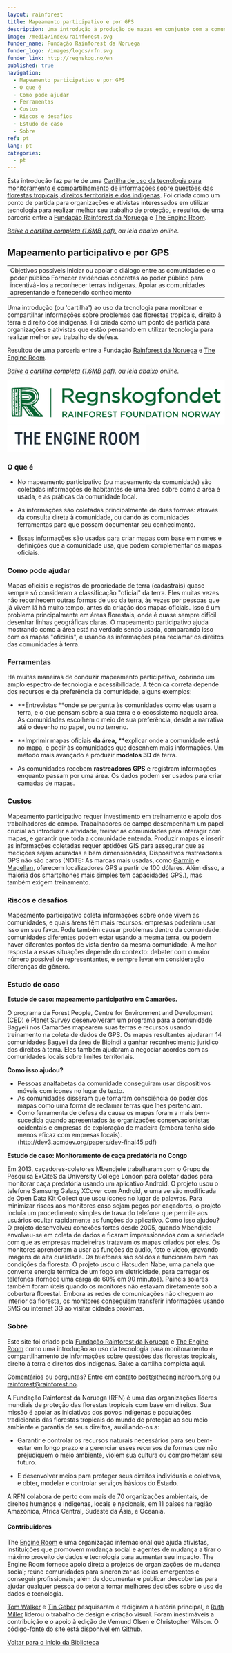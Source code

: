```yaml
---
layout: rainforest
title: Mapeamento participativo e por GPS
description: Uma introdução à produção de mapas em conjunto com a comunidade (mapeamento participativo) para mostrar como uma área está realmente sendo usada, comparar com os mapas oficiais e usar as informações para reclamar os direitos das comunidades à terra. Parte do relatório Tecnologia Rainforest.
image: /media/index/rainforest.svg
funder_name: Fundação Rainforest da Noruega
funder_logo: /images/logos/rfn.svg
funder_link: http://regnskog.no/en
published: true
navigation:
  - Mapeamento participativo e por GPS
  - O que é
  - Como pode ajudar
  - Ferramentas
  - Custos
  - Riscos e desafios
  - Estudo de caso
  - Sobre
ref: pt
lang: pt
categories:
  - pt
---
```


Esta introdução faz parte de uma [Cartilha de uso da tecnologia para monitoramento e compartilhamento de informações sobre questões das florestas tropicais, direitos territoriais e dos indígenas](https://library.theengineroom.org/rainforest-tech). Foi criada como um ponto de partida para organizações e ativistas interessados em utilizar tecnologia para realizar melhor seu trabalho de proteção, e resultou de uma parceria entre a [Fundação Rainforest da Noruega](http://www.regnskog.no/en/) e [The Engine Room](https://theengineroom.org/).

*[Baixe a cartilha completa (1.6MB pdf).](http://d5i6is0eze552.cloudfront.net/documents/Publikasjoner/Andre-rapporter/Rainforest-tech-primer.pdf?mtime=20160704134642) ou leia abaixo online.*

## **Mapeamento participativo e por GPS**

<table>
  <tr>
    <td>Objetivos possíveis
Iniciar ou apoiar o diálogo entre as comunidades e o poder público
Fornecer evidências concretas ao poder público para incentivá-los a reconhecer terras indígenas.
Apoiar as comunidades apresentando e fornecendo conhecimento</td>
  </tr>
</table>


Uma introdução (ou 'cartilha') ao uso da tecnologia para monitorar e compartilhar informações sobre problemas das florestas tropicais, direito à terra e direito dos indígenas. Foi criada como um ponto de partida para organizações e ativistas que estão pensando em utilizar tecnologia para realizar melhor seu trabalho de defesa.

Resultou de uma parceria entre a Fundação [Rainforest da Noruega](http://www.regnskog.no/en/) e [The Engine Room](https://theengineroom.org/).

_[Baixe a cartilha completa (1.6MB pdf).](http://d5i6is0eze552.cloudfront.net/documents/Publikasjoner/Andre-rapporter/Rainforest-tech-primer.pdf?mtime=20160704134642) ou leia abaixo online._

![Rainforest Foundation Norway](/images/logos/rfn-dark.svg) ![The Engine Room](/images/logos/engineroom-dark.png)


### **O que é**

* No mapeamento participativo (ou mapeamento da comunidade) são coletadas informações de habitantes de uma área sobre como a área é usada, e as práticas da comunidade local.  

* As informações são coletadas principalmente de duas formas: através da consulta direta à comunidade, ou dando às comunidades ferramentas para que possam documentar seu conhecimento.

* Essas informações são usadas para criar mapas com base em nomes e definições que a comunidade usa, que podem complementar os mapas oficiais.

### **Como pode ajudar**

Mapas oficiais e registros de propriedade de terra (cadastrais) quase sempre só consideram a classificação "oficial" da terra. Eles muitas vezes não reconhecem outras formas de uso da terra, às vezes por pessoas que já vivem lá há muito tempo, antes da criação dos mapas oficiais. Isso é um problema principalmente em áreas florestais, onde é quase sempre difícil desenhar linhas geográficas claras. O mapeamento participativo ajuda mostrando como a área está na verdade sendo usada, comparando isso com os mapas "oficiais", e usando as informações para reclamar os direitos das comunidades à terra.

### **Ferramentas**

Há muitas maneiras de conduzir mapeamento participativo, cobrindo um amplo espectro de tecnologia e acessibilidade. A técnica correta depende dos recursos e da preferência da comunidade, alguns exemplos:

* **Entrevistas **onde se pergunta às comunidades como elas usam a terra, e o que pensam sobre a sua terra e o ecossistema naquela área. As comunidades escolhem o meio de sua preferência, desde a narrativa até o desenho no papel, ou no terreno.

* **Imprimir mapas oficiais **da área,** **explicar onde a comunidade está no mapa, e pedir às comunidades que desenhem mais informações. Um método mais avançado é produzir **modelos 3D** da terra.

* As comunidades recebem **rastreadores GPS** e registram informações enquanto passam por uma área. Os dados podem ser usados para criar camadas de mapas.

### **Custos**

Mapeamento participativo requer investimento em treinamento e apoio dos trabalhadores de campo. Trabalhadores de campo desempenham um papel crucial ao introduzir a atividade, treinar as comunidades para interagir com mapas, e garantir que toda a comunidade entenda. Produzir mapas e inserir as informações coletadas requer aptidões GIS para assegurar que as medições sejam acuradas e bem dimensionadas, Dispositivos rastreadores GPS não são caros (NOTE:  As marcas mais usadas, como [Garmin](https://buy.garmin.com/en-US/US/cIntoSports-c10341-p1.html) e [Magellan](http://www.magellangps.com/Store/eXploristSeries), oferecem localizadores GPS a partir de 100 dólares. Além disso, a maioria dos smartphones mais simples tem capacidades GPS.), mas também exigem treinamento.

### **Riscos e desafios**

Mapeamento participativo coleta informações sobre onde vivem as comunidades, e quais áreas têm mais recursos: empresas poderiam usar isso em seu favor. Pode também causar problemas dentro da comunidade: comunidades diferentes podem estar usando a mesma terra, ou podem haver diferentes pontos de vista dentro da mesma comunidade. A melhor resposta a essas situações depende do contexto: debater com o maior número possível de representantes, e sempre levar em consideração diferenças de gênero.

### **Estudo de caso**

**Estudo de caso: mapeamento participativo em Camarões.**

O programa da Forest People, Centre for Environment and Development (CED) e Planet Survey desenvolveram um programa para a comunidade Bagyeli nos Camarões mapearem suas terras e recursos usando treinamento na coleta de dados de GPS. Os mapas resultantes ajudaram 14 comunidades Bagyeli da área de Bipindi a ganhar reconhecimento jurídico dos direitos à terra. Eles também ajudaram a negociar acordos com as comunidades locais sobre limites territoriais.

**Como isso ajudou?**

- Pessoas analfabetas da comunidade conseguiram usar dispositivos móveis com ícones no lugar de texto.
- As comunidades disseram que tomaram consciência do poder dos mapas como uma forma de reclamar terras que lhes pertenciam.
- Como ferramenta de defesa da causa os mapas foram a mais bem-sucedida quando apresentados às organizações conservacionistas ocidentais e empresas de exploração de madeira (embora tenha sido menos eficaz com empresas locais). (http://dev3.acmdev.org/papers/dev-final45.pdf)


**Estudo de caso: Monitoramento de caça predatória no Congo**

Em 2013, caçadores-coletores Mbendjele trabalharam com o Grupo de Pesquisa ExCiteS da University College London para coletar dados para monitorar caça predatória usando um aplicativo Android. O projeto usou o telefone Samsung Galaxy XCover com Android, e uma versão modificada de Open Data Kit Collect que usou ícones no lugar de palavras. Para minimizar riscos aos monitores caso sejam pegos por caçadores, o projeto incluía um procedimento simples de trava do telefone que permite aos usuários ocultar rapidamente as funções do aplicativo.
Como isso ajudou?
O projeto desenvolveu conexões fortes desde 2005, quando Mbendjele envolveu-se em coleta de dados e ficaram impressionados com a seriedade com que as empresas madeireiras tratavam os mapas criados por eles.
Os monitores aprenderam a usar as funções de áudio, foto e vídeo, gravando imagens de alta qualidade. Os telefones são sólidos e funcionam bem nas condições da floresta.
 O projeto usou o Hatsuden Nabe, uma panela que converte energia térmica de um fogo em eletricidade, para carregar os telefones (fornece uma carga de 60% em 90 minutos). Painéis solares também foram úteis quando os monitores não estavam diretamente sob a cobertura florestal.
Embora as redes de comunicações não cheguem ao interior da floresta, os monitores conseguiam transferir informações usando SMS ou internet 3G ao visitar cidades próximas.</td>
  </tr>
</table>

### **Sobre**
Este site foi criado pela [Fundação Rainforest da Noruega](www.regnskog.no/en/) e [The Engine Room](//theengineroom.org) como uma introdução ao uso da tecnologia para monitoramento e compartilhamento de informações sobre questões das florestas tropicais, direito à terra e direitos dos indígenas. Baixe a cartilha completa aqui.

Comentários ou perguntas? Entre em contato [post@theengineroom.org](mailto:post@theengineroom.org) ou [rainforest@rainforest.no](rainforest@rainforest.no).

A Fundação Rainforest da Noruega (RFN) é uma das organizações líderes mundiais de proteção das florestas tropicais com base em direitos. Sua missão é apoiar as iniciativas dos povos indígenas e populações tradicionais das florestas tropicais do mundo de proteção ao seu meio ambiente e garantia de seus direitos, auxiliando-os a:

- Garantir e controlar os recursos naturais necessários para seu bem-estar em longo prazo e a gerenciar esses recursos de formas que não prejudiquem o meio ambiente, violem sua cultura ou comprometam seu futuro.

- E desenvolver meios para proteger seus direitos individuais e coletivos, e obter, modelar e controlar serviços básicos do Estado.

A RFN colabora de perto com mais de 70 organizações ambientais, de direitos humanos e indígenas, locais e nacionais, em 11 países na região Amazônica, África Central, Sudeste da Ásia, e Oceania.

#### **Contribuidores**
The [Engine Room](https://www.theengineroom.org) é uma organização internacional que ajuda ativistas, instituições que promovem mudança social e agentes de mudança a tirar o máximo proveito de dados e tecnologia para aumentar seu impacto. The Engine Room fornece apoio direto a projetos de organizações de mudança social; reúne comunidades para sincronizar as ideias emergentes e conseguir profissionais; além de documentar e publicar descobertas para ajudar qualquer pessoa do setor a tomar melhores decisões sobre o uso de dados e tecnologia.

[Tom Walker](https://www.theengineroom.org/our_team/tom-walker) e [Tin Geber](https://www.theengineroom.org/our_team/tin-geber/) pesquisaram e redigiram a história principal, e [Ruth Miller](http://ruthmiller.net/) liderou o trabalho de design e criação visual. Foram inestimáveis a contribuição e o apoio à edição de Vemund Olsen e Christopher Wilson. O código-fonte do site está disponível em [Github](https://github.com/the-engine-room/library/).

[Voltar para o início da Biblioteca](/rainforest-tech)
